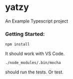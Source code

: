 # yatzy
An Example Typescript project

### Getting Started:

```
npm install
```

It should work with VS Code.

```
./node_modules/.bin/mocha
```

should run the tests. Or test.
